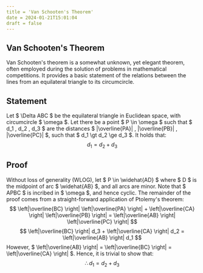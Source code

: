 ```yaml
---
title = 'Van Schooten's Theorem'
date = 2024-01-21T15:01:04
draft = false
---
```


## Van Schooten's Theorem
Van Schooten's theorem is a somewhat unknown, yet elegant theorem, often employed during the solution of problems in mathematical competitions. It provides a basic statement of the relations between the lines from an equilateral triangle to its circumcircle.

## Statement
Let $ \Delta ABC $ be the equilateral triangle in Euclidean space, with circumcircle $ \omega $. Let there be a point $ P \in \omega $ such that $ d_1 , d_2 , d_3 $ are the distances $ |\overline{PA}| , |\overline{PB}| , |\overline{PC}| $, such that $ d_1 \gt d_2 \ge d_3 $. It holds that:
$$ d_1 = d_2 + d_3 $$

## Proof
Without loss of generality (WLOG), let $ P \in \widehat{AD} $ where $ D $ is the midpoint of arc $ \widehat{AB} $, and all arcs are minor. Note that $ APBC $ is incribed in $ \omega $, and hence cyclic. The remainder of the proof comes from a straight-forward application of Ptolemy's theorem:
$$ \left|\overline{BC} \right| \left|\overline{PA} \right| + \left|\overline{CA} \right| \left|\overline{PB} \right| = \left|\overline{AB} \right| \left|\overline{PC} \right| $$
$$ \left|\overline{BC} \right| d_3 + \left|\overline{CA} \right| d_2 = \left|\overline{AB} \right| d_1 $$
However, $ \left|\overline{AB} \right| = \left|\overline{BC} \right| = \left|\overline{CA} \right| $. Hence, it is trivial to show that:
$$ \therefore d_1 = d_2 + d_3 $$